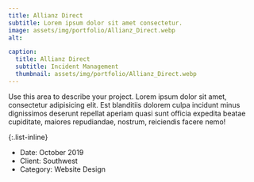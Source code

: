 ```yaml
---
title: Allianz Direct
subtitle: Lorem ipsum dolor sit amet consectetur.
image: assets/img/portfolio/Allianz_Direct.webp
alt: 

caption:
  title: Allianz Direct
  subtitle: Incident Management
  thumbnail: assets/img/portfolio/Allianz_Direct.webp
---
```

Use this area to describe your project. Lorem ipsum dolor sit amet, consectetur adipisicing elit. Est blanditiis dolorem culpa incidunt minus dignissimos deserunt repellat aperiam quasi sunt officia expedita beatae cupiditate, maiores repudiandae, nostrum, reiciendis facere nemo!

{:.list-inline}
- Date: October 2019
- Client: Southwest
- Category: Website Design

